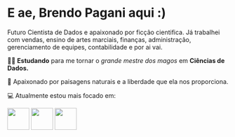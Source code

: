 # E ae, Brendo Pagani aqui :)

Futuro Cientista de Dados e apaixonado por ficção cientifica. Já trabalhei com vendas, ensino de artes marciais, finanças, administração, gerenciamento de equipes, contabilidade e por ai vai.

🧙‍♂️ **Estudando** para me tornar o *grande mestre dos magos* em **Ciências de Dados.**

🍃 Apaixonado por paisagens naturais e a liberdade que ela nos proporciona.

💻 Atualmente estou mais focado em:

<img widht='50' height='50' src="https://cdn.jsdelivr.net/gh/devicons/devicon@latest/icons/python/python-original-wordmark.svg" />  <img widht='50' height='50' src="https://img.shields.io/badge/-SQL-0D1117?style=for-the-badge&logo=sql&labelColor=0D1117" />  <img widht='50' height='50' src="https://cdn.jsdelivr.net/gh/devicons/devicon@latest/icons/jupyter/jupyter-original-wordmark.svg" />
          
